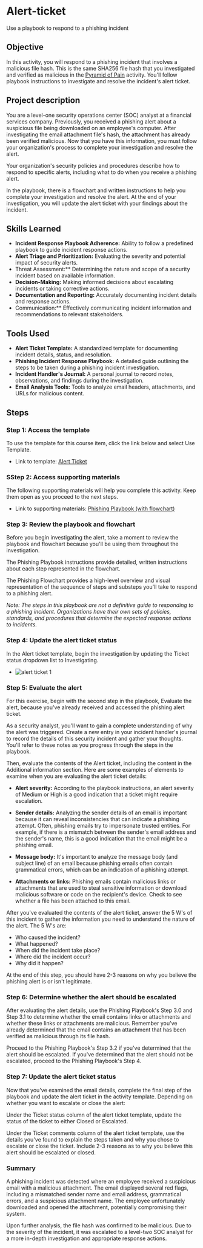 # Alert-ticket
Use a playbook to respond to a phishing incident

## Objective
In this activity, you will respond to a phishing incident that involves a malicious file hash. This is the same SHA256 file hash that you investigated and verified as malicious in the <a href="https://github.com/CoachKosik/Pyramid-of-Pain/blob/main/README.md?plain=1">Pyramid of Pain</a> activity. You'll follow playbook instructions to investigate and resolve the incident's alert ticket.

## Project description
You are a level-one security operations center (SOC) analyst at a financial services company. Previously, you received a phishing alert about a suspicious file being downloaded on an employee's computer. After investigating the email attachment file's hash, the attachment has already been verified malicious. Now that you have this information, you must follow your organization's process to complete your investigation and resolve the alert.

Your organization's security policies and procedures describe how to respond to specific alerts, including what to do when you receive a phishing alert. 

In the playbook, there is a flowchart and written instructions to help you complete your investigation and resolve the alert. At the end of your investigation, you will update the alert ticket with your findings about the incident.


## Skills Learned
  * **Incident Response Playbook Adherence:** Ability to follow a predefined playbook to guide incident response actions.
  * **Alert Triage and Prioritization:** Evaluating the severity and potential impact of security alerts.
  * Threat Assessment:** Determining the nature and scope of a security incident based on available information.
  * **Decision-Making:** Making informed decisions about escalating incidents or taking corrective actions.
  * **Documentation and Reporting:** Accurately documenting incident details and response actions.
  * Communication:** Effectively communicating incident information and recommendations to relevant stakeholders.

## Tools Used
* **Alert Ticket Template:** A standardized template for documenting incident details, status, and resolution.
* **Phishing Incident Response Playbook:** A detailed guide outlining the steps to be taken during a phishing incident investigation.
* **Incident Handler's Journal:** A personal journal to record notes, observations, and findings during the investigation.
* **Email Analysis Tools:** Tools to analyze email headers, attachments, and URLs for malicious content.

## Steps
### Step 1: Access the template
To use the template for this course item, click the link below and select Use Template.
  * Link to template: <a href="https://docs.google.com/document/d/1IYXkQCagblu4xgnnZcv8N9N7M5bHTBDw/edit">Alert Ticket</a>

### SStep 2: Access supporting materials
The following supporting materials will help you complete this activity. Keep them open as you proceed to the next steps. 
  * Link to supporting materials: <a href="https://docs.google.com/document/d/1axad16ZrozrsNVVQD5nJxk5bzAeIMFvV/edit?usp=sharing&ouid=105064495821226407439&rtpof=true&sd=true">Phishing Playbook (with flowchart)</a>

### Step 3: Review the playbook and flowchart
Before you begin investigating the alert, take a moment to review the playbook and flowchart because you'll be using them throughout the investigation.

The Phishing Playbook instructions provide detailed, written instructions about each step represented in the flowchart.

The Phishing Flowchart provides a high-level overview and visual representation of the sequence of steps and substeps you'll take to respond to a phishing alert.

*Note: The steps in this playbook are not a definitive guide to responding to a phishing incident. Organizations have their own sets of policies, standards, and procedures that determine the expected response actions to incidents.*

### Step 4: Update the alert ticket status
In the Alert ticket template, begin the investigation by updating the Ticket status dropdown list to Investigating.
  * ![alert ticket 1](https://github.com/user-attachments/assets/3ecd24fd-7646-4d98-9893-ead6380c18af)

### Step 5: Evaluate the alert
For this exercise, begin with the second step in the playbook, Evaluate the alert, because you've already received and accessed the phishing alert ticket. 

As a security analyst, you'll want to gain a complete understanding of why the alert was triggered. Create a new entry in your incident handler's journal to record the details of this security incident and gather your thoughts. You'll refer to these notes as you progress through the steps in the playbook. 

Then, evaluate the contents of the Alert ticket, including the content in the Additional information section. Here are some examples of elements to examine when you are evaluating the alert ticket details:

  * **Alert severity:** According to the playbook instructions, an alert severity of Medium or High is a good indication that a ticket might require escalation.

  * **Sender details:** Analyzing the sender details of an email is important because it can reveal inconsistencies that can indicate a phishing attempt. Often, phishing emails try to impersonate trusted entities. For example, if there is a mismatch between the sender's email address and the sender's name, this is a good indication that the email might be a phishing email.

  * **Message body:** It's important to analyze the message body (and subject line) of an email because phishing emails often contain grammatical errors, which can be an indication of a phishing attempt.

  * **Attachments or links:** Phishing emails contain malicious links or attachments that are used to steal sensitive information or download malicious software or code on the recipient's device. Check to see whether a file has been attached to this email.

After you've evaluated the contents of the alert ticket, answer the 5 W's of this incident to gather the information you need to understand the nature of the alert. The 5 W's are:

  * Who caused the incident?
  * What happened?
  * When did the incident take place?
  * Where did the incident occur?
  * Why did it happen?

At the end of this step, you should have 2-3 reasons on why you believe the phishing alert is or isn't legitimate.

### Step 6: Determine whether the alert should be escalated
After evaluating the alert details, use the Phishing Playbook's Step 3.0 and Step 3.1 to determine whether the email contains links or attachments and whether these links or attachments are malicious. Remember you've already determined that the email contains an attachment that has been verified as malicious through its file hash. 

Proceed to the Phishing Playbook's Step 3.2 if you've determined that the alert should be escalated. If you've determined that the alert should not be escalated, proceed to the Phishing Playbook's Step 4.

### Step 7: Update the alert ticket status
Now that you've examined the email details, complete the final step of the playbook and update the alert ticket in the activity template. Depending on whether you want to escalate or close the alert:

Under the Ticket status column of the alert ticket template, update the status of the ticket to either Closed or Escalated.

Under the Ticket comments column of the alert ticket template, use the details you've found to explain the steps taken and why you chose to escalate or close the ticket. Include 2-3 reasons as to why you believe this alert should be escalated or closed.



### Summary
A phishing incident was detected where an employee received a suspicious email with a malicious attachment. The email displayed several red flags, including a mismatched sender name and email address, grammatical errors, and a suspicious attachment name. The employee unfortunately downloaded and opened the attachment, potentially compromising their system.

Upon further analysis, the file hash was confirmed to be malicious. Due to the severity of the incident, it was escalated to a level-two SOC analyst for a more in-depth investigation and appropriate response actions.
